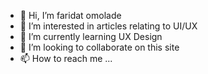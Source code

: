- 👋 Hi, I’m faridat omolade 
- 👀 I’m interested in articles relating to UI/UX
- 🌱 I’m currently learning UX Design 
- 💞️ I’m looking to collaborate on this site
- 📫 How to reach me ...

<!---
9molada5/9molada5 is a ✨ special ✨ repository because its `README.md` (this file) appears on your GitHub profile.
You can click the Preview link to take a look at your changes.
--->
